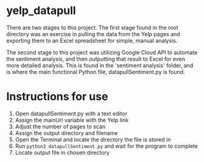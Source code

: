 # yelp_datapull

There are two stages to this project. The first stage found in the root directory was an exercise in pulling the data from the Yelp pages and exporting them to an Excel spreadsheet for simple, manual analysis.

The second stage to this project was utilizing Google Cloud API to automate the sentiment analysis, and then outputting that result to Excel for even more detailed analysis. This is found in the 'sentiment analysis' folder, and is where the main functional Python file, datapullSentiment.py is found.

# Instructions for use
1. Open datapullSentiment.py with a text editor
2. Assign the mainUrl variable with the Yelp link
3. Adjust the number of pages to scan
4. Assign the output directory and filename
5. Open the Terminal and locate the directory the file is stored in
6. Run `python3 datapullSentiment.py` and wait for the program to complete
7. Locate output file in chosen directory
